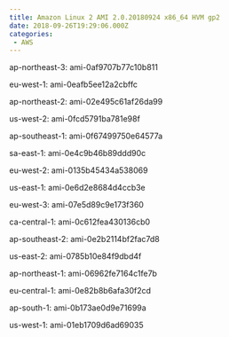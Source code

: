 ```yaml
---
title: Amazon Linux 2 AMI 2.0.20180924 x86_64 HVM gp2
date: 2018-09-26T19:29:06.000Z
categories:
 - AWS
---
```


ap-northeast-3: ami-0af9707b77c10b811

eu-west-1: ami-0eafb5ee12a2cbffc

ap-northeast-2: ami-02e495c61af26da99

us-west-2: ami-0fcd5791ba781e98f

ap-southeast-1: ami-0f67499750e64577a

sa-east-1: ami-0e4c9b46b89ddd90c

eu-west-2: ami-0135b45434a538069

us-east-1: ami-0e6d2e8684d4ccb3e

eu-west-3: ami-07e5d89c9e173f360

ca-central-1: ami-0c612fea430136cb0

ap-southeast-2: ami-0e2b2114bf2fac7d8

us-east-2: ami-0785b10e84f9dbd4f

ap-northeast-1: ami-06962fe7164c1fe7b

eu-central-1: ami-0e82b8b6afa30f2cd

ap-south-1: ami-0b173ae0d9e71699a

us-west-1: ami-01eb1709d6ad69035


